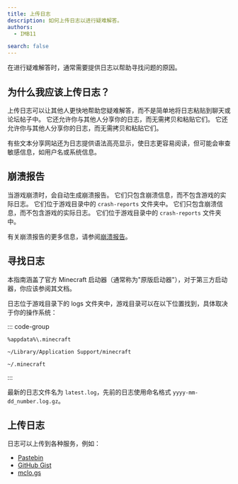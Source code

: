 ```yaml
---
title: 上传日志
description: 如何上传日志以进行疑难解答。
authors:
  - IMB11

search: false
---
```


在进行疑难解答时，通常需要提供日志以帮助寻找问题的原因。

## 为什么我应该上传日志？

上传日志可以让其他人更快地帮助您疑难解答，而不是简单地将日志粘贴到聊天或论坛帖子中。 它还允许你与其他人分享你的日志，而无需拷贝和粘贴它们。 它还允许你与其他人分享你的日志，而无需拷贝和粘贴它们。

有些文本分享网站还为日志提供语法高亮显示，使日志更容易阅读，但可能会审查敏感信息，如用户名或系统信息。

## 崩溃报告

当游戏崩溃时，会自动生成崩溃报告。 它们只包含崩溃信息，而不包含游戏的实际日志。 它们位于游戏目录中的 `crash-reports` 文件夹中。 它们只包含崩溃信息，而不包含游戏的实际日志。 它们位于游戏目录中的 `crash-reports` 文件夹中。

有关崩溃报告的更多信息，请参阅[崩溃报告](./crash-reports)。

## 寻找日志

本指南涵盖了官方 Minecraft 启动器（通常称为"原版启动器"），对于第三方启动器，你应该参阅其文档。

日志位于游戏目录下的 logs 文件夹中，游戏目录可以在以下位置找到，具体取决于你的操作系统：

::: code-group

```:no-line-numbers [Windows]
%appdata%\.minecraft
```

```:no-line-numbers [macOS]
~/Library/Application Support/minecraft
```

```:no-line-numbers [Linux]
~/.minecraft
```

:::

最新的日志文件名为 `latest.log`，先前的日志使用命名格式 `yyyy-mm-dd_number.log.gz`。

## 上传日志

日志可以上传到各种服务，例如：

- [Pastebin](https://pastebin.com/)
- [GitHub Gist](https://gist.github.com/)
- [mclo.gs](https://mclo.gs/)
